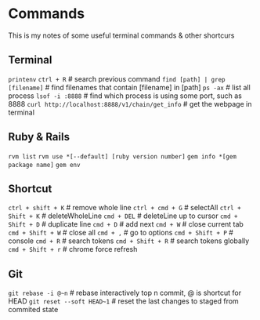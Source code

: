 # Commands
This is my notes of some useful terminal commands & other shortcurs

## Terminal
`printenv`
`ctrl + R`    # search previous command
`find [path] | grep [filename]`     # find filenames that contain [filename] in [path]
`ps -ax`    # list all process
`lsof -i :8888`     # find which process is using some port, such as 8888
`curl http://localhost:8888/v1/chain/get_info`      # get the webpage in terminal


## Ruby & Rails
`rvm list`
`rvm use *[--default] [ruby version number]`
`gem info *[gem package name]`
`gem env`


## Shortcut
`ctrl + shift + K`  # remove whole line
`ctrl + cmd + G`    # selectAll
`ctrl + Shift + K`  # deleteWholeLine
`cmd + DEL`         # deleteLine up to cursor
`cmd + Shift + D`   # duplicate line
`cmd + D`           # add next
`cmd + W`           # close current tab
`cmd + Shift + W`   # close all
`cmd + ,`           # go to options
`cmd + Shift + P`   # console
`cmd + R`           # search tokens
`cmd + Shift + R`   # search tokens globally
`cmd + Shift + r`   # chrome force refresh


## Git
`git rebase -i @~n`     # rebase interactively top n commit, @ is shortcut for HEAD
`git reset --soft HEAD~1`   # reset the last changes to staged from commited state